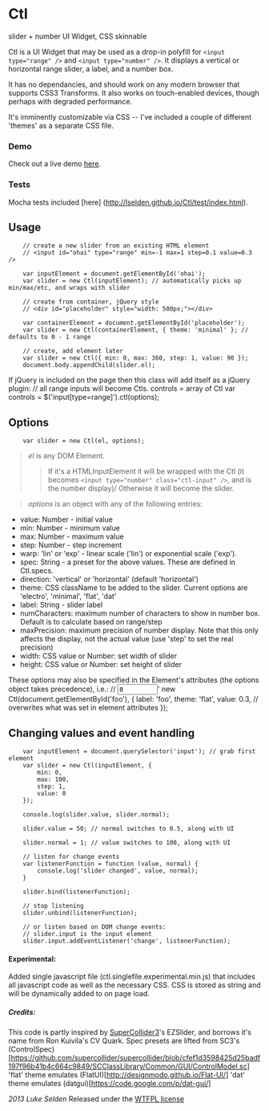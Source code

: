 Ctl
========

slider + number UI Widget, CSS skinnable

Ctl is a UI Widget that may be used as a drop-in polyfill for `<input type="range" />` and `<input type="number" />`.  It displays a vertical or horizontal range slider, a label, and a number box.

It has no dependancies, and should work on any modern browser that supports CSS3 Transforms.  It also works on touch-enabled devices, though perhaps with degraded performance.

It's imminently customizable via CSS -- I've included a couple of different 'themes' as a separate CSS file.


### Demo ###

Check out a live demo [here](http://lukeselden.com/projects/ctl/index.html).

### Tests ###
Mocha tests included [here] (http://lselden.github.io/Ctl/test/index.html).

Usage
---------------------------------------		
		
		// create a new slider from an existing HTML element
		// <input id="ohai" type="range" min=-1 max=1 step=0.1 value=0.3 />

		var inputElement = document.getElementById('ohai');
		var slider = new Ctl(inputElement); // automatically picks up min/max/etc, and wraps with slider
		
		// create from container, jQuery style
		// <div id="placeholder" style="width: 500px;"></div>
		
		var containerElement = document.getElementById('placeholder');
		var slider = new Ctl(containerElement, { theme: 'minimal' }; // defaults to 0 - 1 range
		
		// create, add element later
		var slider = new Ctl({ min: 0, max: 360, step: 1, value: 90 });
		document.body.appendChild(slider.el);
		
If jQuery is included on the page then this class will add itself as a jQuery plugin:
		// all range inputs will become Ctls. controls = array of Ctl
		var controls = $('input[type=range]').ctl(options);
		
Options
---------------------------------------		
		var slider = new Ctl(el, options);
		
> *el* is any DOM Element.
>> If it's a HTMLInputElement it will be wrapped with the Ctl (it becomes `<input type="number" class="ctl-input" />`, and is the number display)/
>> Otherwise it will become the slider.

> *options* is an object with any of the following entries:
* value: Number - initial value
* min: Number - minimum value
* max: Number - maximum value
* step: Number - step increment
* warp: 'lin' or 'exp' - linear scale ('lin') or exponential scale ('exp').
* spec: String - a preset for the above values.  These are defined in Ctl.specs.
* direction: 'vertical' or 'horizontal' (default 'horizontal')
* theme: CSS className to be added to the slider.  Current options are 'electro', 'minimal', 'flat', 'dat'
* label: String - slider label
* numCharacters: maximum number of characters to show in number box.  Default is to calculate based on range/step
* maxPrecision: maximum precision of number display.  Note that this only affects the display, not the actual value (use 'step' to set the real precision)
* width: CSS value or Number: set width of slider
* height: CSS value or Number: set height of slider

These options may also be specified in the Element's attributes (the options object takes precedence), i.e.:
		// <input id="foo" type="number" min=-10 max=10 step=0.1 value=8 direction="vertical" />'
		new Ctl(document.getElementById('foo'), {
			label: 'foo',
			theme: 'flat',
			value: 0.3, // overwrites what was set in element attributes
		});
		
	
Changing values and event handling
---------------------------------------		
		
		var inputElement = document.querySelector('input'); // grab first element
		var slider = new Ctl(inputElement, {
			min: 0,
			max: 100,
			step: 1,
			value: 0
		});
		
		console.log(slider.value, slider.normal);
		
		slider.value = 50; // normal switches to 0.5, along with UI
		
		slider.normal = 1; // value switches to 100, along with UI
		
		// listen for change events
		var listenerFunction = function (value, normal) {
			console.log('slider changed', value, normal);
		}
		
		slider.bind(listenerFunction);
		
		// stop listening
		slider.unbind(listenerFunction);
		
		// or listen based on DOM change events:
		// slider.input is the input element
		slider.input.addEventListener('change', listenerFunction);

#### Experimental: ####
Added single javascript file (ctl.singlefile.experimental.min.js) that includes all javascript code as well as the necessary CSS.
CSS is stored as string and will be dynamically added to <head> on page load.

##### Credits:
This code is partly inspired by [SuperCollider3](https://github.com/supercollider/supercollider)'s EZSlider, and borrows it's name from Ron Kuivila's CV Quark.
Spec presets are lifted from SC3's (ControlSpec)[https://github.com/supercollider/supercollider/blob/cfef1d3598425d25badf197f96b41b4c664c9849/SCClassLibrary/Common/GUI/ControlModel.sc]
'flat' theme emulates (FlatUI)[http://designmodo.github.io/Flat-UI/]
'dat' theme emulates (datgui)[https://code.google.com/p/dat-gui/]

_2013 Luke Selden_
Released under the [WTFPL license](http://www.wtfpl.net/)
